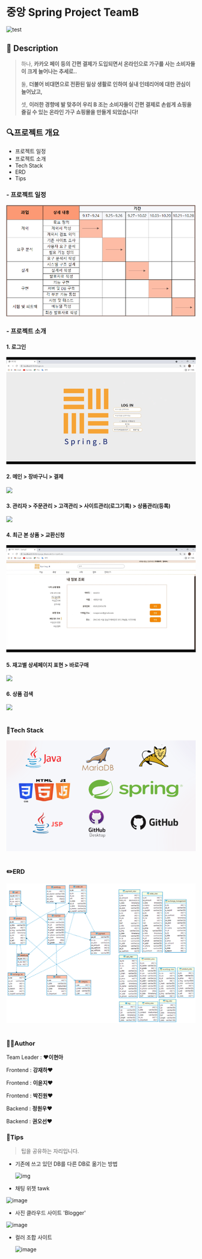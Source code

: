 # 중앙 Spring Project TeamB

![test](https://user-images.githubusercontent.com/84365905/139381112-ac3e0a00-97cc-40a6-8e65-65c11f9bce73.jpg)

## 📝 Description

> 하나, **카카오 페이 등의 간편 결제가 도입되면서 온라인으로 가구를 사는 소비자들이 크게 늘어나는 추세로..**
>
> 둘, **더불어 비대면으로 전환된 일상 생활로 인하여 실내 인테리어에 대한 관심이 늘어났고,**
>
> 셋, **이러한 경향에 발 맞추어 우리 B 조는 소비자들이 간편 결제로 손쉽게 쇼핑을 즐길 수 있는 온라인 가구 쇼핑몰을 만들게 되었습니다!**

<h2>🔍프로젝트 개요</h2>

- 프로젝트 일정
- 프로젝트 소개
- Tech Stack
- ERD
- Tips

<h3 id="b1">- 프로젝트 일정</h3>
<img src="/assets/img/SpringB_개발일정.PNG"><br>

<h3 id="b2">- 프로젝트 소개</h3>
<h4>1. 로그인</h4>
<img src="/assets/img/me01.gif"><br>

<h4>2. 메인 > 장바구니 > 결제</h4>
<img src="/assets/img/me02.gif"><br>
<h4>3. 관리자 > 주문관리 > 고객관리 > 사이트관리(로그기록) > 상품관리(등록)</h4>
<img src="/assets/img/me03.gif"><br>
<h4>4. 최근 본 상품 > 교환신청</h4>
<img src="/assets/img/me04.gif"><br>
<h4>5. 재고별 상세페이지 표현 > 바로구매</h4>
<img src="/assets/img/me05.gif"><br>
<h4>6. 상품 검색</h4>
<img src="/assets/img/Bg06.gif">
<br><br>
<h3 id="b3">🔧Tech Stack</h3>

<img src="/assets/img/img02.png">
<br><br>

<h3 id="b4">✏️ERD</h3>

<img src="/assets/img/SpringB ERD.png">
<br><br>

<h3 id="b5">🤼‍♂️Author</h3>

Team Leader :  ❤**이현아**

Frontend : **강재하**❤

Frontend : **이윤지**❤

Frontend : **박진원**❤

Backend : **정원우**❤

Backend : **권오선**❤





### 📍Tips

> 팁을 공유하는 자리입니다.

- 기존에 쓰고 있던 DB를 다른 DB로 옮기는 방법

  ![img](https://user-images.githubusercontent.com/84365905/139384362-4da8956c-4d1e-4535-b758-b69b54fb6a49.png)



- 채팅 위젯 tawk

![image](https://user-images.githubusercontent.com/84365905/139384743-99ed6605-4d89-4f55-8e7c-127b13edab53.png)



- 사진 클라우드 사이트 'Blogger'

![image](https://user-images.githubusercontent.com/84365905/139384984-ff743860-2f5f-48d0-9440-a534c24a65d9.png)



- 컬러 조합 사이트

  ![image](https://user-images.githubusercontent.com/84365905/139385655-71016def-5d07-4708-8e21-232adba39126.png)

